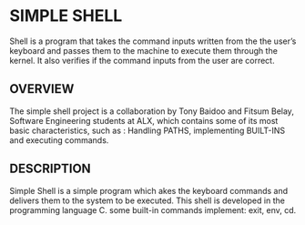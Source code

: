 # SIMPLE SHELL #
Shell is a program that takes the command inputs written from the the user’s keyboard and passes them to the machine to execute them through the kernel. It also verifies if the command inputs from the user are correct.


## OVERVIEW ##
The simple shell project is a collaboration by Tony Baidoo and Fitsum Belay, Software Engineering students at ALX, which contains some of its most basic characteristics, such as : Handling PATHS, implementing BUILT-INS and executing commands.

## DESCRIPTION ##
Simple Shell is a simple program which akes the keyboard commands and delivers them to the system to be executed. This shell is developed in the programming language C.  some built-in commands implement: exit, env, cd.


